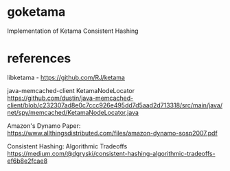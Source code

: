 # goketama
Implementation of Ketama Consistent Hashing

# references
libketama - https://github.com/RJ/ketama

java-memcached-client KetamaNodeLocator https://github.com/dustin/java-memcached-client/blob/c232307ad8e0c7ccc926e495dd7d5aad2d713318/src/main/java/net/spy/memcached/KetamaNodeLocator.java

Amazon's Dynamo Paper: https://www.allthingsdistributed.com/files/amazon-dynamo-sosp2007.pdf

Consistent Hashing: Algorithmic Tradeoffs https://medium.com/@dgryski/consistent-hashing-algorithmic-tradeoffs-ef6b8e2fcae8

